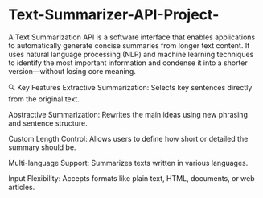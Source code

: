 # Text-Summarizer-API-Project-

A Text Summarization API is a software interface that enables applications to automatically generate concise summaries from longer text content. It uses natural language processing (NLP) and machine learning techniques to identify the most important information and condense it into a shorter version—without losing core meaning.

🔍 Key Features
Extractive Summarization: Selects key sentences directly from the original text.

Abstractive Summarization: Rewrites the main ideas using new phrasing and sentence structure.

Custom Length Control: Allows users to define how short or detailed the summary should be.

Multi-language Support: Summarizes texts written in various languages.

Input Flexibility: Accepts formats like plain text, HTML, documents, or web articles.
